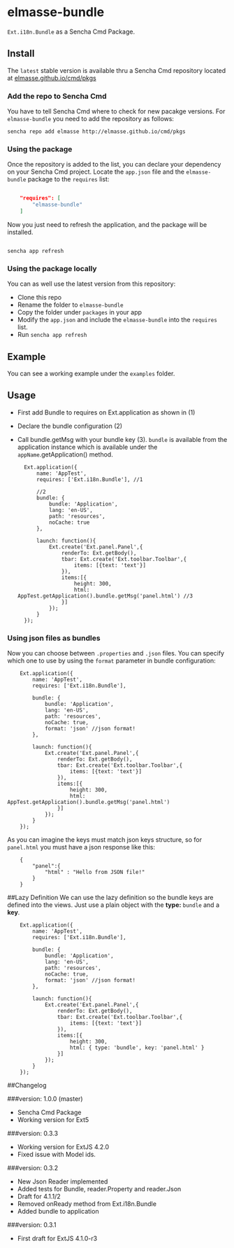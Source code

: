 # elmasse-bundle

`Ext.i18n.Bundle` as a Sencha Cmd Package.

## Install
The `latest` stable version is available thru a Sencha Cmd repository located at [elmasse.github.io/cmd/pkgs](http://elmasse.github.io/cmd/pkgs)

### Add the repo to Sencha Cmd
You have to tell Sencha Cmd where to check for new pacakge versions. For `elmasse-bundle` you need to add the repository as follows:

```
sencha repo add elmasse http://elmasse.github.io/cmd/pkgs

```

### Using the package
Once the repository is added to the list, you can declare your dependency on your Sencha Cmd project. Locate the `app.json` file and the `elmasse-bundle` package to the `requires` list:

```json

    "requires": [
        "elmasse-bundle"
    ]

```

Now you just need to refresh the application, and the package will be installed.


```

sencha app refresh

```

### Using the package locally
You can as well use the latest version from this repository:

- Clone this repo
- Rename the folder to `elmasse-bundle`
- Copy the folder under `packages` in your app
- Modify the `app.json` and include the `elmasse-bundle` into the `requires` list.
- Run `sencha app refresh`


## Example
You can see a working example under the `examples` folder.


## Usage

- First add Bundle to requires on Ext.application as shown in (1)
- Declare the bundle configuration (2)
- Call bundle.getMsg with your bundle key (3). `bundle` is available from the application instance which is available under the `appName`.getApplication() method. 
    

        Ext.application({
            name: 'AppTest',
            requires: ['Ext.i18n.Bundle'], //1

            //2
            bundle: {
                bundle: 'Application',
                lang: 'en-US',
                path: 'resources',
                noCache: true
            },

            launch: function(){
                Ext.create('Ext.panel.Panel',{
                    renderTo: Ext.getBody(),
                    tbar: Ext.create('Ext.toolbar.Toolbar',{
                        items: [{text: 'text'}]
                    }),
                    items:[{
                        height: 300,
                        html: AppTest.getApplication().bundle.getMsg('panel.html') //3
                    }]
                });
            }   
        });


### Using json files as bundles
Now you can choose between `.properties` and `.json` files. You can specify which one to use by using the `format` parameter in bundle configuration:


        Ext.application({
            name: 'AppTest',
            requires: ['Ext.i18n.Bundle'],

            bundle: {
                bundle: 'Application',
                lang: 'en-US',
                path: 'resources',
                noCache: true,
                format: 'json' //json format!
            },

            launch: function(){
                Ext.create('Ext.panel.Panel',{
                    renderTo: Ext.getBody(),
                    tbar: Ext.create('Ext.toolbar.Toolbar',{
                        items: [{text: 'text'}]
                    }),
                    items:[{
                        height: 300,
                        html: AppTest.getApplication().bundle.getMsg('panel.html')
                    }]
                });
            }   
        });

As you can imagine the keys must match json keys structure, so for `panel.html` you must have a json response like this:

        {
            "panel":{
                "html" : "Hello from JSON file!"
            }
        }


##Lazy Definition
We can use the lazy definition so the bundle keys are defined into the views. Just use a plain object with the **type:** `bundle` and a **key**.



        Ext.application({
            name: 'AppTest',
            requires: ['Ext.i18n.Bundle'],

            bundle: {
                bundle: 'Application',
                lang: 'en-US',
                path: 'resources',
                noCache: true,
                format: 'json' //json format!
            },

            launch: function(){
                Ext.create('Ext.panel.Panel',{
                    renderTo: Ext.getBody(),
                    tbar: Ext.create('Ext.toolbar.Toolbar',{
                        items: [{text: 'text'}]
                    }),
                    items:[{
                        height: 300,
                        html: { type: 'bundle', key: 'panel.html' }
                    }]
                });
            }   
        });



##Changelog

###version: 1.0.0 (master)
- Sencha Cmd Package
- Working version for Ext5

###version: 0.3.3
- Working version for ExtJS 4.2.0
- Fixed issue with Model ids.

###version: 0.3.2 
- New Json Reader implemented
- Added tests for Bundle, reader.Property and reader.Json
- Draft for 4.1.1/2 
- Removed onReady method from Ext.i18n.Bundle
- Added bundle to application

###version: 0.3.1
- First draft for ExtJS 4.1.0-r3
